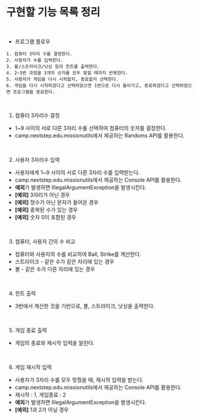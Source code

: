 # 구현할 기능 목록 정리

<br>

- 프로그램 플로우
~~~
1. 컴퓨터 3자리 수를 결정한다.
2. 사용자가 수를 입력한다.
3. 볼/스트라이크/낫싱 등의 힌트를 출력한다.
4. 2~3번 과정을 3개의 숫자를 모두 맞힐 때까지 반복한다.
5. 사용자가 게임을 다시 시작할지, 종료할지 선택한다.
6. 게임을 다시 시작하겠다고 선택하였으면 1번으로 다시 돌아가고, 종료하겠다고 선택하였으면 프로그램을 종료한다.
~~~

<br>

1. 컴퓨터 3자리수 결정
- 1~9 사이의 서로 다른 3자리 수를 선택하여 컴퓨터의 숫자를 결정한다.
- camp.nextstep.edu.missionutils에서 제공하는 Randoms API를 활용한다.

<br>

2. 사용자 3자리수 입력
- 사용자에게 1~9 사이의 서로 다른 3자리 수를 입력받는다.
- camp.nextstep.edu.missionutils에서 제공하는 Console API를 활용한다.
- **예외**가 발생하면 IllegalArgumentException을 발생시킨다.
- **[예외]** 3자리가 아닌 경우
- **[예외]** 정수가 아닌 문자가 들어온 경우
- **[예외]** 중복된 수가 있는 경우
- **[예외]** 숫자 0이 포함된 경우


<br>

3. 컴퓨터, 사용자 간의 수 비교
- 컴퓨터와 사용자의 수를 비교하여 Ball, Strike를 계산한다.
- 스트라이크 - 같은 수가 같은 자리에 있는 경우
- 볼 - 같은 수가 다른 자리에 있는 경우

<br>

4. 힌트 출력
- 3번에서 계산한 것을 기반으로, 볼, 스트라이크, 낫싱을 출력한다.

<br>

5. 게임 종료 출력
- 게임의 종료와 재시작 입력을 알린다.

<br>

6. 게임 재시작 입력
- 사용자가 3자리 수를 모두 맞췄을 때, 재시작 입력을 받는다.
- camp.nextstep.edu.missionutils에서 제공하는 Console API를 활용한다.
- 재시작 : 1, 게임종료 : 2
- **예외**가 발생하면 IllegalArgumentException을 발생시킨다.
- **[예외]** 1과 2가 아닐 경우
